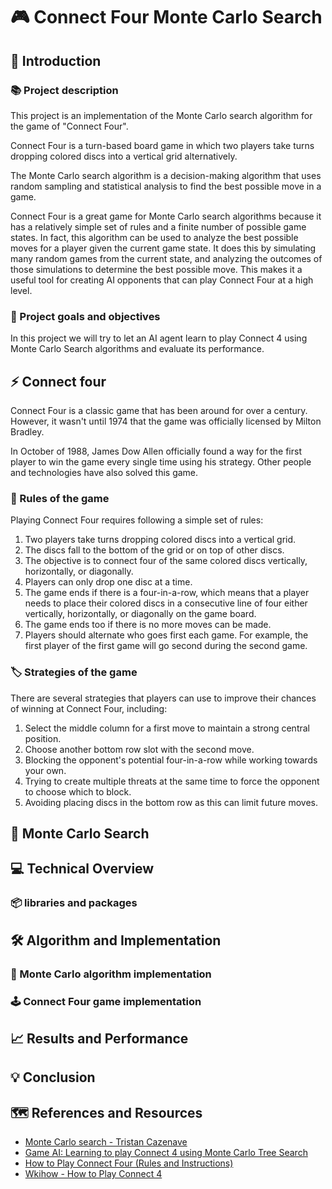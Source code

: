 # 🎮 Connect Four Monte Carlo Search

## 🚀 Introduction

### 📚 Project description
This project is an implementation of  the Monte Carlo search algorithm for the game of "Connect Four". 

Connect Four is a turn-based board game in which two players take turns dropping colored discs into a vertical grid alternatively.

The Monte Carlo search algorithm is a decision-making algorithm that uses random sampling and statistical analysis to find the best possible move in a game.

Connect Four is a great game for Monte Carlo search algorithms because it has a relatively simple set of rules and a finite number of possible game states. In fact,  this algorithm can be used to analyze the best possible moves for a player given the current game state. It does this by simulating many random games from the current state, and analyzing the outcomes of those simulations to determine the best possible move. This makes it a useful tool for creating AI opponents that can play Connect Four at a high level.

###  🎯 Project goals and objectives

In this project we will try to let an AI agent learn to play Connect 4 using Monte Carlo Search algorithms and evaluate its performance.

## ⚡️ Connect four
Connect Four is a classic game that has been around for over a century. However, it wasn't until 1974 that the game was officially licensed by Milton Bradley.

In October of 1988, James Dow Allen officially found a way for the first player to win the game every single time using his strategy. Other people and technologies have also solved this game.


### 📝 Rules of the game
Playing Connect Four requires following a simple set of rules:

1. Two players take turns dropping colored discs into a vertical grid.
2. The discs fall to the bottom of the grid or on top of other discs.
3. The objective is to connect four of the same colored discs vertically, horizontally, or diagonally.
4. Players can only drop one disc at a time.
5. The game ends if there is a four-in-a-row, which means that a player needs to place their colored discs in a consecutive line of four either vertically, horizontally, or diagonally on the game board.
6. The game ends too if there is no more moves can be made.
7. Players should alternate who goes first each game. For example, the first player of the first game will go second during the second game.

### 🏷️ Strategies of the game
There are several strategies that players can use to improve their chances of winning at Connect Four, including:

1. Select the middle column for a first move to maintain a strong central position.
2. Choose another bottom row slot with the second move.
3. Blocking the opponent's potential four-in-a-row while working towards your own.
4. Trying to create multiple threats at the same time to force the opponent to choose which to block.
5. Avoiding placing discs in the bottom row as this can limit future moves.

## 📂 Monte Carlo Search

## 💻 Technical Overview
### 📦 libraries and packages

## 🛠️ Algorithm and Implementation

### 🧠 Monte Carlo algorithm implementation

### 🕹️ Connect Four game implementation


## 📈 Results and Performance 



## 💡 Conclusion



## 🗺️ References and Resources
* [Monte Carlo search - Tristan Cazenave](https://www.lamsade.dauphine.fr/~cazenave/MonteCarlo.pdf)
* [Game AI: Learning to play Connect 4 using Monte Carlo Tree Search](https://pranav-agarwal-2109.medium.com/game-ai-learning-to-play-connect-4-using-monte-carlo-tree-search-f083d7da451e)
* [How to Play Connect Four (Rules and Instructions)](https://groupgames101.com/connect-four-rules/)
* [Wkihow - How to Play Connect 4](https://www.wikihow.com/Play-Connect-4)




